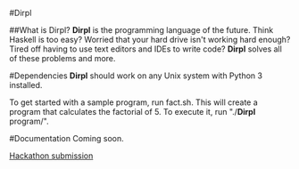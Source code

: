 #Dirpl

##What is Dirpl?
**Dirpl** is the programming language of the future.
Think Haskell is too easy?
Worried that your hard drive isn't working hard enough?
Tired off having to use text editors and IDEs to write code?
**Dirpl** solves all of these problems and more.

#Dependencies
**Dirpl** should work on any Unix system with Python 3 installed.

To get started with a sample program, run fact.sh.
This will create a program that calculates the factorial of 5.
To execute it, run "./**Dirpl** program/".

#Documentation
Coming soon.

[Hackathon submission](http://hackbu-2015s.challengepost.com/submissions/34578-**Dirpl**)
